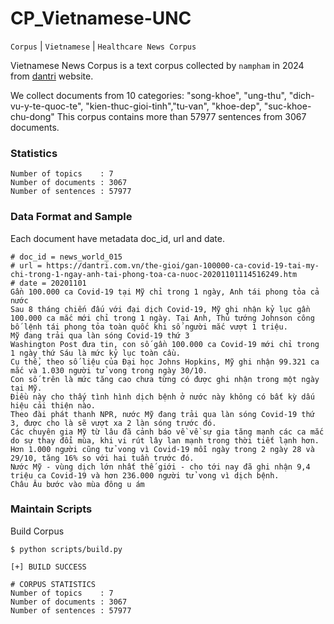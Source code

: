 # CP_Vietnamese-UNC

`Corpus` | `Vietnamese` | `Healthcare News Corpus`

Vietnamese News Corpus is a text corpus collected by `nampham` in 2024 from [dantri](https://dantri.com.vn/suckhoe) website.

We collect documents from 10 categories: "song-khoe", "ung-thu", "dich-vu-y-te-quoc-te", "kien-thuc-gioi-tinh","tu-van", "khoe-dep", "suc-khoe-chu-dong"
This corpus contains more than 57977 sentences from 3067 documents.

### Statistics

```
Number of topics    : 7
Number of documents : 3067
Number of sentences : 57977
```


### Data Format and Sample

Each document have metadata doc_id, url and date.

``` 
# doc_id = news_world_015
# url = https://dantri.com.vn/the-gioi/gan-100000-ca-covid-19-tai-my-chi-trong-1-ngay-anh-tai-phong-toa-ca-nuoc-20201101114516249.htm
# date = 20201101
Gần 100.000 ca Covid-19 tại Mỹ chỉ trong 1 ngày, Anh tái phong tỏa cả nước
Sau 8 tháng chiến đấu với đại dịch Covid-19, Mỹ ghi nhận kỷ lục gần 100.000 ca mắc mới chỉ trong 1 ngày. Tại Anh, Thủ tướng Johnson công bố lệnh tái phong tỏa toàn quốc khi số người mắc vượt 1 triệu.
Mỹ đang trải qua làn sóng Covid-19 thứ 3
Washington Post đưa tin, con số gần 100.000 ca Covid-19 mới chỉ trong 1 ngày thứ Sáu là mức kỷ lục toàn cầu.
Cụ thể, theo số liệu của Đại học Johns Hopkins, Mỹ ghi nhận 99.321 ca mắc và 1.030 người tử vong trong ngày 30/10.
Con số trên là mức tăng cao chưa từng có được ghi nhận trong một ngày tại Mỹ.
Điều này cho thấy tình hình dịch bệnh ở nước này không có bất kỳ dấu hiệu cải thiện nào.
Theo đài phát thanh NPR, nước Mỹ đang trải qua làn sóng Covid-19 thứ 3, được cho là sẽ vượt xa 2 làn sóng trước đó.
Các chuyên gia Mỹ từ lâu đã cảnh báo về về sự gia tăng mạnh các ca mắc do sự thay đổi mùa, khi vi rút lây lan mạnh trong thời tiết lạnh hơn.
Hơn 1.000 người cũng tử vong vì Covid-19 mỗi ngày trong 2 ngày 28 và 29/10, tăng 16% so với hai tuần trước đó.
Nước Mỹ - vùng dịch lớn nhất thế giới - cho tới nay đã ghi nhận 9,4 triệu ca Covid-19 và hơn 236.000 người tử vong vì dịch bệnh.
Châu Âu bước vào mùa đông u ám
```

### Maintain Scripts 

Build Corpus

```
$ python scripts/build.py

[+] BUILD SUCCESS

# CORPUS STATISTICS
Number of topics    : 7
Number of documents : 3067
Number of sentences : 57977
